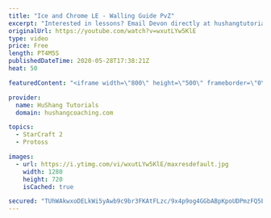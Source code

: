 ```yaml
---
title: "Ice and Chrome LE - Walling Guide PvZ"
excerpt: "Interested in lessons? Email Devon directly at hushangtutorials@outlook.com ------------------------------------------------------------------------------------------------------- Want to support HuShang Tutorials directly? Patreon is a website where you can contribute a monthly donation that will help"
originalUrl: https://youtube.com/watch?v=wxutLYw5KlE
type: video
price: Free
length: PT4M5S
publishedDateTime: 2020-05-28T17:38:21Z
heat: 50

featuredContent: "<iframe width=\"800\" height=\"500\" frameborder=\"0\" src=\"https://www.youtube.com/embed/wxutLYw5KlE\" allow=\"accelerometer; autoplay; encrypted-media; gyroscope; picture-in-picture\" allowfullscreen></iframe>"

provider:
  name: HuShang Tutorials
  domain: hushangcoaching.com

topics:
  - StarCraft 2
  - Protoss

images:
  - url: https://i.ytimg.com/vi/wxutLYw5KlE/maxresdefault.jpg
    width: 1280
    height: 720
    isCached: true

secured: "TUhWAkwxoDELkWi5yAwb9c9br3FKAtFLzc/9x4p9og4GGbABpKpoUDPmzFQ5EKm/fUo7FrTuXXt/TPOpLFhOaMv4CRclhbnLh2+22bHMuGIXCEBaPKaeMDbAwQMzR9+f+UYRe/yCX5ouovrRCSbc5BPpetU0zvhf6/ta+3sPzeT5DhaDfmy9uBXkoEIMP5ee0SVlHRdqEgFhUSFP+Yz5OtqBz/beSsiEjaEqF5QSmTv3p5Lx2nk3iTEwZWn5QJgfupQ/re1mCELIDv06wBWEOtDIVwlky2Zr/DwNrN2nNUiF4GRJSs56i3z0nWJEJmtYGiXT9yuMrF+NtsV6dxTi8tWXfbnwPWbyUyu/CVsunV2yx9Qva83wqgn7SYF36gLCk9Ubc1WFUSRiHTtqFHyCoei8FXWvNxhfA33Lj9iOT18=;bda6c5TByqh4xl4Cq2agMg=="
---
```


